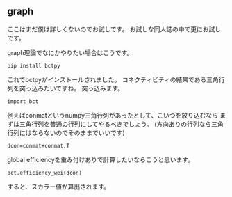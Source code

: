 
## graph
ここはまだ僕は詳しくないのでお試しです。
お試しな同人誌の中で更にお試しです。

graph理論でなにかやりたい場合はこうです。

```{frame=single}
pip install bctpy
```
これでbctpyがインストールされました。
コネクティビティの結果である三角行列を突っ込みたいですね。
突っ込みます。

```{frame=single}
import bct
```

例えばconmatというnumpy三角行列があったとして、こいつを放り込むなら
まずは三角行列を普通の行列にしてやるべきでしょう。
(方向ありの行列なら三角行列にはならないのでそのままでいいです)
```{frame=single}
dcon=conmat+conmat.T
```

global efficiencyを重み付けありで計算したいならこうと思います。
```{frame=single}
bct.efficiency_wei(dcon)
```
すると、スカラー値が算出されます。

